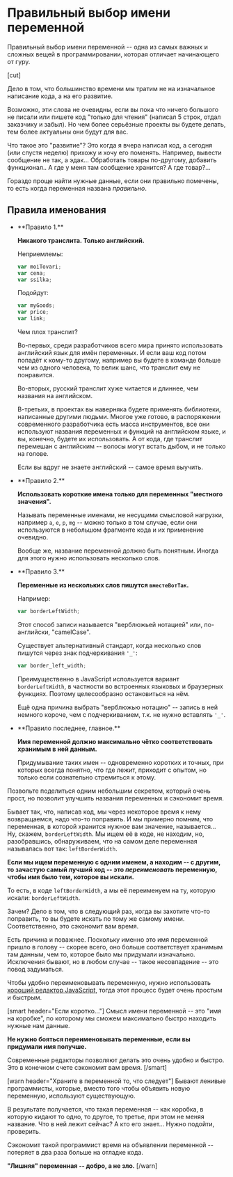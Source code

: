 # Правильный выбор имени переменной

Правильный выбор имени переменной -- одна из самых важных и сложных вещей в программировании, которая отличает начинающего от гуру. 

[cut]

Дело в том, что большинство времени мы тратим не на изначальное написание кода, а на его развитие.

Возможно, эти слова не очевидны, если вы пока что ничего большого не писали или пишете код "только для чтения" (написал 5 строк, отдал заказчику и забыл). Но чем более серьёзные проекты вы будете делать, тем более актуальны они будут для вас.

Что такое это "развитие"? Это когда я вчера написал код, а сегодня (или спустя неделю) прихожу и хочу его поменять. Например, вывести сообщение не так, а эдак... Обработать товары по-другому, добавить функционал.. А где у меня там сообщение хранится? А где товар?...

Гораздо проще найти нужные данные, если они правильно помечены, то есть когда переменная названа *правильно*.

## Правила именования

<ul>
<li>**Правило 1.** 

**Никакого транслита. Только английский.**

Неприемлемы:

```js
var moiTovari;
var cena;
var ssilka;
```

Подойдут:

```js
var myGoods;
var price;
var link;
```

Чем плох транслит? 

Во-первых, среди разработчиков всего мира принято использовать английский язык для имён переменных. И если ваш код потом попадёт к кому-то другому, например вы будете в команде больше чем из одного человека, то велик шанс, что транслит ему не понравится. 

Во-вторых, русский транслит хуже читается и длиннее, чем названия на английском.

В-третьих, в проектах вы наверняка будете применять библиотеки, написанные другими людьми. Многое уже готово, в распоряжении современного разработчика есть масса инструментов, все они используют названия переменных и функций на английском языке, и вы, конечно, будете их использовать. А от кода, где транслит перемешан с английским -- волосы могут встать дыбом, и не только на голове.

Если вы вдруг не знаете английский -- самое время выучить. 
</li>
<li>**Правило 2.** 

**Использовать короткие имена только для переменных "местного значения".**

Называть переменные именами, не несущими смысловой нагрузки, например  `a`, `e`, `p`, `mg` -- можно только в том случае, если они используются в небольшом фрагменте кода и их применение очевидно.

Вообще же, название переменной должно быть понятным. Иногда для этого нужно использовать несколько слов.
</li>
<li>**Правило 3.** 

**Переменные из нескольких слов пишутся `вместеВотТак`.**

Например:

```js
var borderLeftWidth;
```

Этот способ записи называется "верблюжьей нотацией" или, по-английски, "camelCase".

Существует альтернативный стандарт, когда несколько слов пишутся через знак подчеркивания `'_'`:

```js
var border_left_width;
```

Преимущественно в JavaScript используется вариант `borderLeftWidth`, в частности во встроенных языковых и браузерных функциях. Поэтому целесообразно остановиться на нём.

Ещё одна причина выбрать "верблюжью нотацию" -- запись в ней немного короче, чем c подчеркиванием, т.к. не нужно вставлять `'_'`. 
</li>
<li>**Правило последнее, главное.** 

**Имя переменной должно максимально чётко соответствовать хранимым в ней данным.**

Придумывание таких имен -- одновременно коротких и точных, при которых всегда понятно, что где лежит, приходит с опытом, но только если сознательно стремиться к этому.
</li>
</ul>

Позвольте поделиться одним небольшим секретом, который очень прост, но позволит улучшить названия переменных и сэкономит время.

Бывает так, что, написав код, мы через некоторое время к нему возвращаемся, надо что-то поправить. И мы примерно помним, что переменная, в которой хранится нужное вам значение, называется... Ну, скажем,  `borderLeftWidth`. Мы ищем её в коде, не находим, но, разобравшись, обнаруживаем, что на самом деле переменная называлась вот так: `leftBorderWidth`. 

**Если мы ищем переменную с одним именем, а находим  -- с другим, то зачастую самый лучший ход -- это *переименовать* переменную, чтобы имя было тем, которое вы искали.**

То есть, в коде `leftBorderWidth`, а мы её переименуем на ту, которую искали: `borderLeftWidth`.

Зачем? Дело в том, что в следующий раз, когда вы захотите что-то поправить, то вы будете искать по тому же самому имени. Соответственно, это сэкономит вам время. 

Есть причина и поважнее. Поскольку именно это имя переменной пришло в голову -- скорее всего, оно больше соответствует хранимым там данным, чем то, которое было мы придумали изначально. Исключения бывают, но в любом случае -- такое несовпадение -- это повод задуматься.

Чтобы удобно переименовывать переменную, нужно использовать [хороший редактор JavaScript](/editor), тогда этот процесс будет очень простым и быстрым.

[smart header="Если коротко..."]
Смысл имени переменной -- это "имя на коробке", по которому мы сможем максимально быстро находить нужные нам данные. 

**Не нужно бояться переименовывать переменные, если вы придумали имя получше.** 

Современные редакторы позволяют делать это очень удобно и быстро. Это в конечном счете сэкономит вам время.
[/smart]


[warn header="Храните в переменной то, что следует"]
Бывают ленивые программисты, которые, вместо того чтобы объявить новую переменную, используют существующую. 

В результате получается, что такая переменная -- как коробка, в которую кидают то одно, то другое, то третье, при этом не меняя название. Что в ней лежит сейчас? А кто его знает... Нужно подойти, проверить. 

Сэкономит такой программист время на объявлении переменной -- потеряет в два раза больше на отладке кода. 

**"Лишняя" переменная -- добро, а не зло.**
[/warn]



